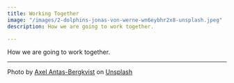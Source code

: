 ```yaml
---
title: Working Together
image: "/images/2-dolphins-jonas-von-werne-wn6eybhr2x8-unsplash.jpeg"
description: How we are going to work together.

---
```

How we are going to work together.

***

Photo by [Axel Antas-Bergkvist](https://unsplash.com/@aabergkvist?utm_source=unsplash&utm_medium=referral&utm_content=creditCopyText) on [Unsplash](https://unsplash.com/?utm_source=unsplash&utm_medium=referral&utm_content=creditCopyText)